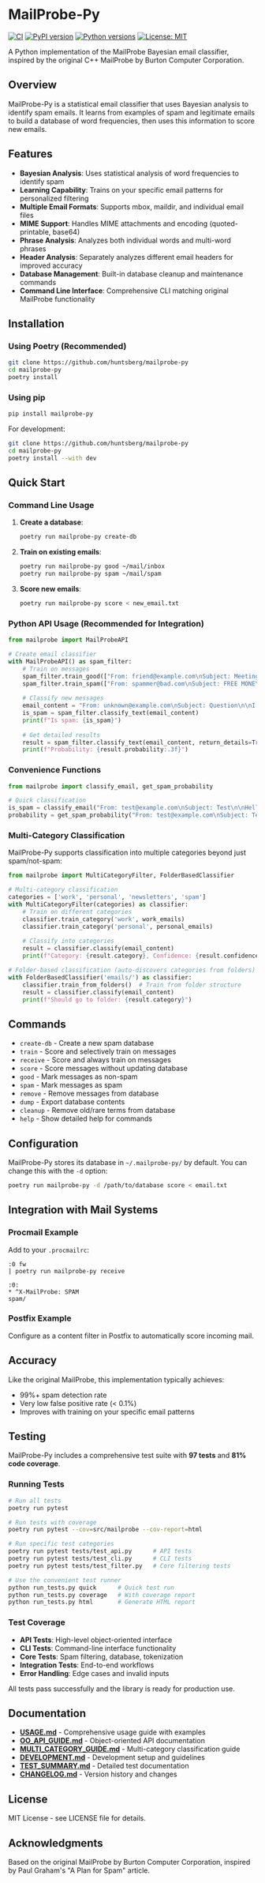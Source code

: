 # MailProbe-Py

[![CI](https://github.com/huntsberg/mailprobe-py/actions/workflows/ci.yml/badge.svg)](https://github.com/huntsberg/mailprobe-py/actions/workflows/ci.yml)
[![PyPI version](https://badge.fury.io/py/mailprobe-py.svg)](https://badge.fury.io/py/mailprobe-py)
[![Python versions](https://img.shields.io/pypi/pyversions/mailprobe-py.svg)](https://pypi.org/project/mailprobe-py/)
[![License: MIT](https://img.shields.io/badge/License-MIT-yellow.svg)](https://opensource.org/licenses/MIT)

A Python implementation of the MailProbe Bayesian email classifier, inspired by the original C++ MailProbe by Burton Computer Corporation.

## Overview

MailProbe-Py is a statistical email classifier that uses Bayesian analysis to identify spam emails. It learns from examples of spam and legitimate emails to build a database of word frequencies, then uses this information to score new emails.

## Features

- **Bayesian Analysis**: Uses statistical analysis of word frequencies to identify spam
- **Learning Capability**: Trains on your specific email patterns for personalized filtering
- **Multiple Email Formats**: Supports mbox, maildir, and individual email files
- **MIME Support**: Handles MIME attachments and encoding (quoted-printable, base64)
- **Phrase Analysis**: Analyzes both individual words and multi-word phrases
- **Header Analysis**: Separately analyzes different email headers for improved accuracy
- **Database Management**: Built-in database cleanup and maintenance commands
- **Command Line Interface**: Comprehensive CLI matching original MailProbe functionality

## Installation

### Using Poetry (Recommended)

```bash
git clone https://github.com/huntsberg/mailprobe-py
cd mailprobe-py
poetry install
```

### Using pip

```bash
pip install mailprobe-py
```

For development:

```bash
git clone https://github.com/huntsberg/mailprobe-py
cd mailprobe-py
poetry install --with dev
```

## Quick Start

### Command Line Usage

1. **Create a database**:
   ```bash
   poetry run mailprobe-py create-db
   ```

2. **Train on existing emails**:
   ```bash
   poetry run mailprobe-py good ~/mail/inbox
   poetry run mailprobe-py spam ~/mail/spam
   ```

3. **Score new emails**:
   ```bash
   poetry run mailprobe-py score < new_email.txt
   ```

### Python API Usage (Recommended for Integration)

```python
from mailprobe import MailProbeAPI

# Create email classifier
with MailProbeAPI() as spam_filter:
    # Train on messages
    spam_filter.train_good(["From: friend@example.com\nSubject: Meeting\n\nLet's meet tomorrow."])
    spam_filter.train_spam(["From: spammer@bad.com\nSubject: FREE MONEY\n\nClick here!"])
    
    # Classify new messages
    email_content = "From: unknown@example.com\nSubject: Question\n\nI have a question."
    is_spam = spam_filter.classify_text(email_content)
    print(f"Is spam: {is_spam}")
    
    # Get detailed results
    result = spam_filter.classify_text(email_content, return_details=True)
    print(f"Probability: {result.probability:.3f}")
```

### Convenience Functions

```python
from mailprobe import classify_email, get_spam_probability

# Quick classification
is_spam = classify_email("From: test@example.com\nSubject: Test\n\nHello")
probability = get_spam_probability("From: test@example.com\nSubject: Test\n\nHello")
```

### Multi-Category Classification

MailProbe-Py supports classification into multiple categories beyond just spam/not-spam:

```python
from mailprobe import MultiCategoryFilter, FolderBasedClassifier

# Multi-category classification
categories = ['work', 'personal', 'newsletters', 'spam']
with MultiCategoryFilter(categories) as classifier:
    # Train on different categories
    classifier.train_category('work', work_emails)
    classifier.train_category('personal', personal_emails)
    
    # Classify into categories
    result = classifier.classify(email_content)
    print(f"Category: {result.category}, Confidence: {result.confidence:.3f}")

# Folder-based classification (auto-discovers categories from folders)
with FolderBasedClassifier('emails/') as classifier:
    classifier.train_from_folders()  # Train from folder structure
    result = classifier.classify(email_content)
    print(f"Should go to folder: {result.category}")
```

## Commands

- `create-db` - Create a new spam database
- `train` - Score and selectively train on messages
- `receive` - Score and always train on messages  
- `score` - Score messages without updating database
- `good` - Mark messages as non-spam
- `spam` - Mark messages as spam
- `remove` - Remove messages from database
- `dump` - Export database contents
- `cleanup` - Remove old/rare terms from database
- `help` - Show detailed help for commands

## Configuration

MailProbe-Py stores its database in `~/.mailprobe-py/` by default. You can change this with the `-d` option:

```bash
poetry run mailprobe-py -d /path/to/database score < email.txt
```

## Integration with Mail Systems

### Procmail Example

Add to your `.procmailrc`:

```
:0 fw
| poetry run mailprobe-py receive

:0:
* ^X-MailProbe: SPAM
spam/
```

### Postfix Example

Configure as a content filter in Postfix to automatically score incoming mail.

## Accuracy

Like the original MailProbe, this implementation typically achieves:
- 99%+ spam detection rate
- Very low false positive rate (< 0.1%)
- Improves with training on your specific email patterns

## Testing

MailProbe-Py includes a comprehensive test suite with **97 tests** and **81% code coverage**.

### Running Tests

```bash
# Run all tests
poetry run pytest

# Run tests with coverage
poetry run pytest --cov=src/mailprobe --cov-report=html

# Run specific test categories
poetry run pytest tests/test_api.py      # API tests
poetry run pytest tests/test_cli.py      # CLI tests
poetry run pytest tests/test_filter.py   # Core filtering tests

# Use the convenient test runner
python run_tests.py quick      # Quick test run
python run_tests.py coverage   # With coverage report
python run_tests.py html       # Generate HTML report
```

### Test Coverage

- **API Tests**: High-level object-oriented interface
- **CLI Tests**: Command-line interface functionality  
- **Core Tests**: Spam filtering, database, tokenization
- **Integration Tests**: End-to-end workflows
- **Error Handling**: Edge cases and invalid inputs

All tests pass successfully and the library is ready for production use.

## Documentation

- **[USAGE.md](USAGE.md)** - Comprehensive usage guide with examples
- **[OO_API_GUIDE.md](OO_API_GUIDE.md)** - Object-oriented API documentation
- **[MULTI_CATEGORY_GUIDE.md](MULTI_CATEGORY_GUIDE.md)** - Multi-category classification guide
- **[DEVELOPMENT.md](DEVELOPMENT.md)** - Development setup and guidelines
- **[TEST_SUMMARY.md](TEST_SUMMARY.md)** - Detailed test documentation
- **[CHANGELOG.md](CHANGELOG.md)** - Version history and changes

## License

MIT License - see LICENSE file for details.

## Acknowledgments

Based on the original MailProbe by Burton Computer Corporation, inspired by Paul Graham's "A Plan for Spam" article.
